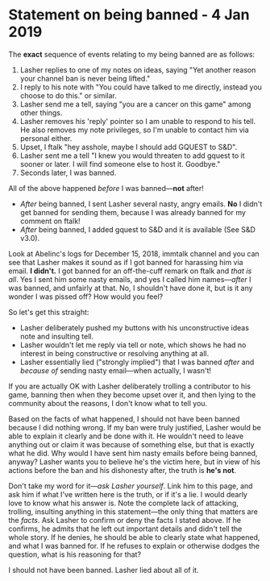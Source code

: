 # Statement on being banned - 4 Jan 2019

The **exact** sequence of events relating to my being banned are as follows:

1. Lasher replies to one of my notes on ideas, saying "Yet another reason your channel ban is never being lifted."
2. I reply to his note with "You could have talked to me directly, instead you choose to do this." or similar.  
3. Lasher send me a tell, saying "you are a cancer on this game" among other things.
4. Lasher removes his 'reply' pointer so I am unable to respond to his tell.  He also removes my note privileges, so I'm unable to contact him via personal either.
5. Upset, I ftalk "hey asshole, maybe I should add GQUEST to S&D".
6. Lasher sent me a tell "I knew you would threaten to add gquest to it sooner or later.  I will find someone else to host it.  Goodbye."
7. Seconds later, I was banned.

All of the above happened *before* I was banned—**not** after!  

- *After* being banned, I sent Lasher several nasty, angry emails.  **No** I didn't get banned for sending them, because I was already banned for my comment on ftalk!
- *After* being banned, I added gquest to S&D and it is available (See S&D v3.0).  

Look at Abelinc's logs for December 15, 2018, immtalk channel and you can see that Lasher makes it sound as if I got banned for harassing him via email.  **I didn't.**  I got banned for an off-the-cuff remark on ftalk and *that is all*.  Yes I sent him some nasty emails, and yes I called him names—*after* I was banned, and unfairly at that.  No, I shouldn't have done it, but is it any wonder I was pissed off?  How would you feel?

So let's get this straight:
- Lasher deliberately pushed my buttons with his unconstructive ideas note and insulting tell.
- Lasher wouldn't let me reply via tell or note, which shows he had no interest in being constructive or resolving anything at all.
- Lasher essentially lied ("strongly implied") that I was banned *after* and *because of* sending nasty email—when actually, I wasn't!

If you are actually OK with Lasher deliberately trolling a contributor to his game, banning then when they become upset over it, and then lying to the community about the reasons, I don't know what to tell you.

Based on the facts of what happened, I should not have been banned because I did nothing wrong.  If my ban were truly justified, Lasher would be able to explain it clearly and be done with it.  He wouldn't need to leave anything out or claim it was because of something else, but that is exactly what he did.  Why would I have sent him nasty emails before being banned, anyway?  Lasher wants you to believe he's the victim here, but in view of his actions before the ban and his dishonesty after, the truth is **he's not**.

Don't take my word for it—*ask Lasher yourself*.  Link him to this page, and ask him if what I've written here is the truth, or if it's a lie.  I would dearly love to know what his answer is.  Note the complete lack of attacking, trolling, insulting anything in this statement—the only thing that matters are the *facts*.  Ask Lasher to confirm or deny the facts I stated above.  If he confirms, he admits that he left out important details and didn't tell the whole story.  If he denies, he should be able to clearly state what happened, and what I was banned for.  If he refuses to explain or otherwise dodges the question, what is his reasoning for that?

I should not have been banned.  Lasher lied about all of it.


